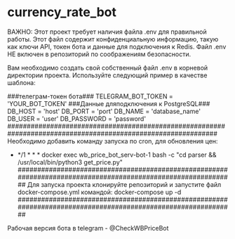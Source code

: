 # currency_rate_bot

ВАЖНО: Этот проект требует наличия файла .env для правильной работы. Этот файл содержит конфиденциальную информацию, такую как ключи API, токен бота и данные для подключения к Redis. Файл .env НЕ включен в репозиторий по соображениям безопасности.

Вам необходимо создать свой собственный файл .env в корневой директории проекта. Используйте следующий пример в качестве шаблона:

###телеграм-токен бота###
TELEGRAM_BOT_TOKEN = 'YOUR_BOT_TOKEN'
###Данные дляподключения к PostgreSQL###
DB_HOST = 'host'
DB_PORT = 'port'
DB_NAME = 'database_name'
DB_USER = 'user'
DB_PASSWORD = 'password'
##############################################################################################################
Необходимо добавить команду запуска по cron, для обновления цен:
* */1 * * * docker exec wb_price_bot_serv-bot-1 bash -c "cd parser && /usr/local/bin/python3 get_price.py"
##############################################################################################################
Для запуска проекта клонируйте репозиторий и запустите файл docker-compose.yml командой:     docker-compose up -d
##############################################################################################################

Рабочая версия бота в telegram - @CheckWBPriceBot
